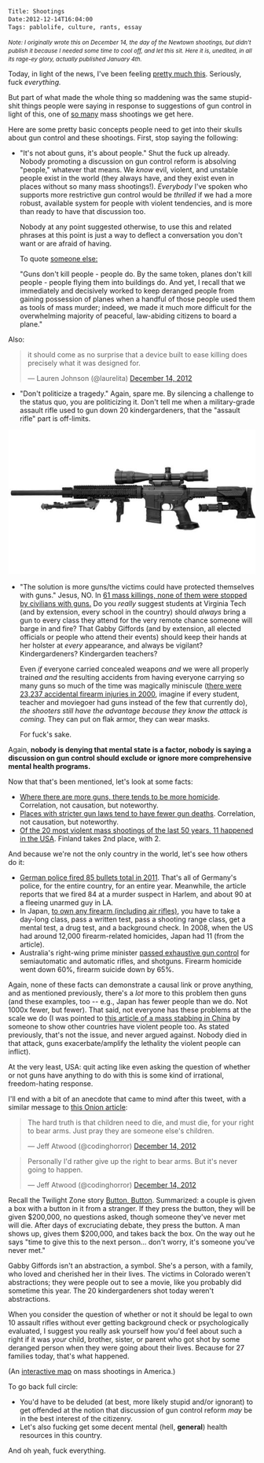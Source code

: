     Title: Shootings
    Date:2012-12-14T16:04:00
    Tags: pablolife, culture, rants, essay

<em><small>Note: I originally wrote this on December 14, the day of the Newtown
shootings, but didn't publish it because I needed some time to cool off, and let
this sit. Here it is, unedited, in all its rage-ey glory, actually published
January 4th.</small></em>

Today, in light of the news, I've been feeling [pretty much this][13].
Seriously, fuck _everything._

<!-- more -->

But part of what made the whole thing so maddening was the same stupid-shit
things people were saying in response to suggestions of gun control in
light of this, one of [so many][12] mass shootings we get here.

Here are some pretty basic concepts people need to get into their skulls about
gun control and these shootings. First, stop saying the following:

* "It's not about guns, it's about people." Shut the fuck up already. Nobody
  promoting a discussion on gun control reform is absolving "people," whatever
  that means. We _know_ evil, violent, and unstable people exist in the world
  (they always have, and they exist even in places without so many mass
  shootings!).  _Everybody_ I've spoken who supports more restrictive
  gun control would be _thrilled_ if we had a more robust, available system for
  people with violent tendencies, and is more than ready to have that
  discussion too.

  Nobody at any point suggested otherwise, to use this and related phrases at
  this point is just a way to deflect a conversation you don't want or are
  afraid of having.

  To quote [someone else:][1]

    "Guns don't kill people - people do. By the same token, planes don't kill people -
    people flying them into buildings do. And yet, I recall that we immediately
    and decisively worked to keep deranged people from gaining possession of
    planes when a handful of those people used them as tools of mass murder;
    indeed, we made it much more difficult for the overwhelming majority of
    peaceful, law-abiding citizens to board a plane."

Also:

<blockquote class="twitter-tweet"><p>it should come as no surprise that a device
built to ease killing does precisely what it was designed for.</p>&mdash; Lauren
Johnson (@laurelita) <a
href="https://twitter.com/laurelita/status/279683092430585859"
data-datetime="2012-12-14T20:23:40+00:00">December 14, 2012</a></blockquote>
<script async src="//platform.twitter.com/widgets.js" charset="utf-8"></script>


* "Don't politicize a tragedy." Again, spare me. By silencing a challenge to the
  status quo, you are politicizing it. Don't tell me when a military-grade
  assault rifle used to gun down 20 kindergardeners, that the "assault rifle"
  part is off-limits.

<img src="/img/2012/12/assault-rifle.png" alt="yeah, this is reasonable" />

* "The solution is more guns/the victims could have protected themselves with
  guns." Jesus, NO. In [61 mass killings, none of them were stopped by civilians with guns.][2]
  Do you _really_ suggest students at Virginia Tech (and by extension, every
  school in the country) should _always_ bring a gun to every class they attend
  for the very remote chance someone will barge in and fire? That Gabby Giffords
  (and by extension, all elected officials or people who attend their events)
  should keep their hands at her holster at _every_ appearance, and always be
  vigilant? Kindergardeners? Kindergarden teachers?

  Even _if_ everyone carried concealed weapons _and_ we were
  all properly trained _and_ the resulting accidents from having everyone
  carrying so many guns so much of the time was magically miniscule
  ([there were 23,237 accidental firearm injuries in 2000][3], imagine if
  every student, teacher and moviegoer had guns instead of the few that currently do),
  _the shooters still have the advantage because they know the attack is coming._
  They can put on flak armor, they can wear masks.

  For fuck's sake.

Again, **nobody is denying that mental state is a factor, nobody is saying a
discussion on gun control should exclude or ignore more comprehensive mental
health programs.**

Now that that's been mentioned, let's look at some facts:

* [Where there are more guns, there tends to be more homicide][6]. Correlation,
  not causation, but noteworthy.
* [Places with stricter gun laws tend to have fewer gun deaths][7]. Correlation,
  not causation, but noteworthy.
* [Of the 20 most violent mass shootings of the last 50 years, 11 happened in the USA][8].
  Finland takes 2nd place, with 2.

And because we're not the only country in the world, let's see how others do it:

* [German police fired 85 bullets total in 2011][9]. That's all of Germany's
  police, for the entire country, for an entire year. Meanwhile, the article
  reports that we fired 84 at a murder suspect in Harlem, and about 90 at a
  fleeing unarmed guy in LA.
* In Japan, [to own any firearm (including air rifles)][10], you have to take a
  day-long class, pass a written test, pass a shooting range class, get a mental
  test, a drug test, and a background check. In 2008, when the US had around
  12,000 firearm-related homicides, Japan had 11 (from the article).
* Australia's right-wing prime minister [passed exhaustive gun control][15] for
  semiautomatic and automatic rifles, and shotguns. Firearm homicide went down
  60%, firearm suicide down by 65%.

Again, none of these facts can demonstrate a causal link or prove anything, and
as mentioned previously, there's a _lot_ more to this problem then guns (and
these examples, too -- e.g., Japan has fewer people than we do. Not 1000x fewer,
but fewer). That said, not everyone has these problems at the scale we do (I was pointed
to [this article of a mass stabbing in China][14] by someone to show other
countries have violent people too. As stated previously, that's not the issue, and
never argued against. Nobody died in that attack, guns exacerbate/amplify the
lethality the violent people can inflict).

At the very least, USA: quit acting like even asking the question of whether or
not guns have anything to do with this is some kind of irrational,
freedom-hating response.

I'll end with a bit of an anecdote that came to mind after this tweet, with a
similar message to [this Onion article][4]:

<blockquote class="twitter-tweet"><p>The hard truth is that children need to
die, and must die, for your right to bear arms. Just pray they are someone
else's children.</p>&mdash; Jeff Atwood (@codinghorror) <a
href="https://twitter.com/codinghorror/status/279689777668820995"
data-datetime="2012-12-14T20:50:14+00:00">December 14, 2012</a></blockquote>

<blockquote class="twitter-tweet"><p>Personally I'd rather give up the right to
bear arms. But it's never going to happen.</p>&mdash; Jeff Atwood
(@codinghorror) <a
href="https://twitter.com/codinghorror/status/279689920791072768"
data-datetime="2012-12-14T20:50:48+00:00">December 14, 2012</a></blockquote>

Recall the Twilight Zone story [Button, Button][5]. Summarized: a couple is
given a box with a button in it from a stranger. If they press the button, they
will be given $200,000, no questions asked, though someone they've never met
will die. After days of excruciating debate, they press the button. A man shows
up, gives them $200,000, and takes back the box. On the way out he says "time to
give this to the next person... don't worry, it's someone you've never met."

Gabby Giffords isn't an abstraction, a symbol. She's a person, with a family,
who loved and cherished her in their lives. The victims in Colorado weren't
abstractions; they were people out to see a movie, like you probably did
sometime this year. The 20 kindergardeners shot today weren't abstractions.

When you consider the question of whether or not it should be legal to own 10
assault rifles without ever getting background check or psychologically
evaluated, I suggest you really ask yourself how you'd feel about such a right
if it was *your* child, brother, sister, or parent who got shot by some deranged
person when they were going about their lives. Because for 27 families
today, that's what happened.

(An [interactive map][11] on mass shootings in America.)

To go back full circle:

* You'd have to be deluded (at best, more likely stupid and/or ignorant) to get
  offended at the notion that discussion of gun control reform _may_ be in the
  best interest of the citizenry.
* Let's also fucking get some decent mental (hell, **general**) health resources
  in this country.

And oh yeah, fuck everything.

   [1]: http://andrewsullivan.thedailybeast.com/2012/12/the-horror-in-newtown-reader-reax.html
   [2]: http://www.motherjones.com/politics/2012/09/mass-shootings-investigation
   [3]: http://webappa.cdc.gov/sasweb/ncipc/nfirates2000.html
   [4]: http://www.theonion.com/articles/right-to-own-handheld-device-that-shoots-deadly-me,30742/
   [5]: http://en.wikipedia.org/wiki/Button,_Button_(The_Twilight_Zone)
   [6]: http://www.hsph.harvard.edu/research/hicrc/firearms-research/guns-and-death/index.html
   [7]: http://www.theatlantic.com/national/archive/2011/01/the-geography-of-gun-deaths/69354/
   [8]: http://newsfeed.time.com/2012/07/20/the-worst-mass-shootings-of-the-past-50-years/
   [9]: http://worldnews.nbcnews.com/_news/2012/05/11/11662345-german-police-fired-just-85-bullets-total-in-2011?lite
   [10]: http://www.theatlantic.com/international/archive/2012/07/a-land-without-guns-how-japan-has-virtually-eliminated-shooting-deaths/260189/
   [11]: http://www.motherjones.com/politics/2012/07/mass-shootings-map?page=2
   [12]: http://thinkprogress.org/justice/2012/12/14/1337221/a-timeline-of-mass-shootings-in-the-us-since-columbine/
   [13]: http://www.theonion.com/articles/fuck-everything-nation-reports,30743/?ref=auto
   [14]: http://www.indianexpress.com/news/chinese-man-goes-on-stabbing-spree-at-a-school-22-kids-hurt/1045394/
   [15]: http://www.washingtonpost.com/blogs/wonkblog/wp/2012/08/02/did-gun-control-work-in-australia/
